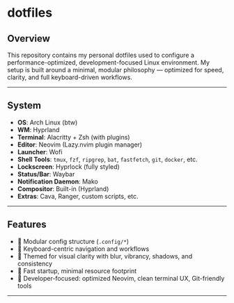 # dotfiles

## Overview

This repository contains my personal dotfiles used to configure a performance-optimized, development-focused Linux environment. My setup is built around a minimal, modular philosophy — optimized for speed, clarity, and full keyboard-driven workflows.

---

## System

- **OS**: Arch Linux (btw)
- **WM**: Hyprland
- **Terminal**: Alacritty + Zsh (with plugins)
- **Editor**: Neovim (Lazy.nvim plugin manager)
- **Launcher**: Wofi
- **Shell Tools**: `tmux`, `fzf`, `ripgrep`, `bat`, `fastfetch`, `git`, `docker`, etc.
- **Lockscreen**: Hyprlock (fully styled)
- **Status/Bar**: Waybar
- **Notification Daemon**: Mako
- **Compositor**: Built-in (Hyprland)
- **Extras**: Cava, Ranger, custom scripts, etc.

---

## Features

- 🔧 Modular config structure (`.config/*`)
- 🎯 Keyboard-centric navigation and workflows
- 🎨 Themed for visual clarity with blur, vibrancy, shadows, and consistency
- 🚀 Fast startup, minimal resource footprint
- 🧠 Developer-focused: optimized Neovim, clean terminal UX, Git-friendly tools

---
